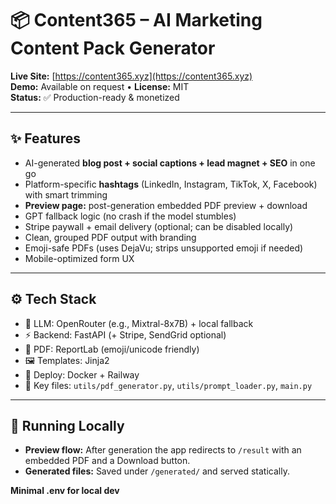 # 📦 Content365 – AI Marketing Content Pack Generator

**Live Site:** [https://content365.xyz](https://content365.xyz)  
**Demo:** Available on request • **License:** MIT  
**Status:** ✅ Production-ready & monetized

---

## ✨ Features
- AI-generated **blog post + social captions + lead magnet + SEO** in one go
- Platform-specific **hashtags** (LinkedIn, Instagram, TikTok, X, Facebook) with smart trimming
- **Preview page:** post-generation embedded PDF preview + download
- GPT fallback logic (no crash if the model stumbles)
- Stripe paywall + email delivery (optional; can be disabled locally)
- Clean, grouped PDF output with branding
- Emoji-safe PDFs (uses DejaVu; strips unsupported emoji if needed)
- Mobile-optimized form UX

---

## ⚙️ Tech Stack
- 🧠 LLM: OpenRouter (e.g., Mixtral-8x7B) + local fallback
- ⚡ Backend: FastAPI (+ Stripe, SendGrid optional)
- 🧾 PDF: ReportLab (emoji/unicode friendly)
- 🖼 Templates: Jinja2
- 🚀 Deploy: Docker + Railway
- 📁 Key files: `utils/pdf_generator.py`, `utils/prompt_loader.py`, `main.py`

---

## 🧪 Running Locally
- **Preview flow:** After generation the app redirects to `/result` with an embedded PDF and a Download button.
- **Generated files:** Saved under `/generated/` and served statically.

**Minimal .env for local dev**
